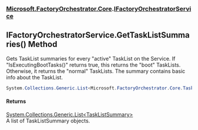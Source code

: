 ### [Microsoft.FactoryOrchestrator.Core](Microsoft_FactoryOrchestrator_Core.md 'Microsoft.FactoryOrchestrator.Core').[IFactoryOrchestratorService](Microsoft_FactoryOrchestrator_Core_IFactoryOrchestratorService.md 'Microsoft.FactoryOrchestrator.Core.IFactoryOrchestratorService')
## IFactoryOrchestratorService.GetTaskListSummaries() Method
Gets TaskList summaries for every "active" TaskList on the Service.  If "IsExecutingBootTasks()" returns true, this returns the "boot" TaskLists. Otherwise, it returns the "normal" TaskLists. The summary contains basic info about the TaskList.  
```csharp
System.Collections.Generic.List<Microsoft.FactoryOrchestrator.Core.TaskListSummary> GetTaskListSummaries();
```
#### Returns
[System.Collections.Generic.List&lt;](https://docs.microsoft.com/en-us/dotnet/api/System.Collections.Generic.List-1 'System.Collections.Generic.List')[TaskListSummary](Microsoft_FactoryOrchestrator_Core_TaskListSummary.md 'Microsoft.FactoryOrchestrator.Core.TaskListSummary')[&gt;](https://docs.microsoft.com/en-us/dotnet/api/System.Collections.Generic.List-1 'System.Collections.Generic.List')  
A list of TaskListSummary objects.
